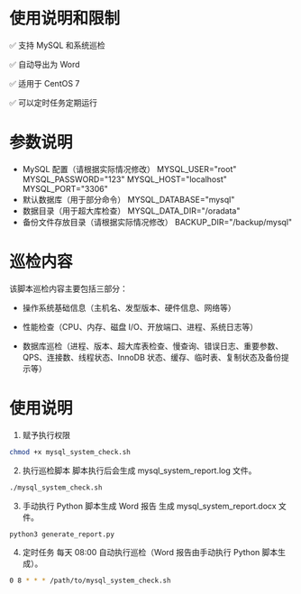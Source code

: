 # 使用说明和限制
✅ 支持 MySQL 和系统巡检

✅ 自动导出为 Word

✅ 适用于 CentOS 7

✅ 可以定时任务定期运行

# 参数说明
- MySQL 配置（请根据实际情况修改）
MYSQL_USER="root"
MYSQL_PASSWORD="123"
MYSQL_HOST="localhost"
MYSQL_PORT="3306"
- 默认数据库（用于部分命令）
MYSQL_DATABASE="mysql"
- 数据目录（用于超大库检查）
MYSQL_DATA_DIR="/oradata"
- 备份文件存放目录（请根据实际情况修改）
BACKUP_DIR="/backup/mysql"


# 巡检内容
该脚本巡检内容主要包括三部分：
 - 操作系统基础信息（主机名、发型版本、硬件信息、网络等）

 - 性能检查（CPU、内存、磁盘 I/O、开放端口、进程、系统日志等）

 - 数据库巡检（进程、版本、超大库表检查、慢查询、错误日志、重要参数、QPS、连接数、线程状态、InnoDB 状态、缓存、临时表、复制状态及备份提示等）

# 使用说明
1. 赋予执行权限
```bash
chmod +x mysql_system_check.sh
```

2. 执行巡检脚本
脚本执行后会生成 mysql_system_report.log 文件。
```bash
./mysql_system_check.sh
```

3. 手动执行 Python 脚本生成 Word 报告
生成 mysql_system_report.docx 文件。
```bash
python3 generate_report.py
```

4. 定时任务
每天 08:00 自动执行巡检（Word 报告由手动执行 Python 脚本生成）。
```bash
0 8 * * * /path/to/mysql_system_check.sh
```
